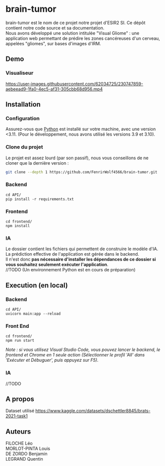 # brain-tumor
brain-tumor est le nom de ce projet notre projet d'ESIR2 SI. Ce dépôt contient notre code source et sa documentation.<br>
Nous avons développé une solution intitulée "Visual Gliome" : une application web permettant de prédire les zones cancéreuses d'un cerveau, appelées "gliomes", sur bases d'images d'IRM.
## Demo
### Visualiseur

https://user-images.githubusercontent.com/62034725/230747859-aebeead9-1fa0-4ec5-af31-305cbb68d956.mp4

## Installation 
### Configuration
Assurez-vous que  [Python](https://www.python.org/downloads/) est installé sur votre machine, avec une version <3.11. (Pour le développement, nous avons utilisé les versions 3.9 et 3.10).
### Clone du projet
Le projet est assez lourd (par son passif), nous vous conseillons de ne cloner que la dernière version :
```bash
git clone --depth 1 https://github.com/FenrirWolf4566/brain-tumor.git 
```
### Backend
```
cd API/
pip install -r requirements.txt 
```
### Frontend
```
cd frontend/
npm install
```
### IA
Le dossier contient les fichiers qui permettent de construire le modèle d'IA. <br>
La prédiction effective de l'application est gérée dans le backend. <br>
Il n'est donc **pas nécessaire d'installer les dépendances de ce dossier si vous souhaitez seulement exécuter l'application**.<br>
//TODO (Un environnement Python est en cours de préparation)
## Execution (en local)
### Backend
```
cd API/
uvicorn main:app --reload
```
### Front End
```
cd frontend/
npm run start
```

*Note : si vous utilisez Visual Studio Code, vous pouvez lancer le backend, le frontend et Chrome en 1 seule action (Sélectionner le profil 'All' dans 'Exécuter et Débuguer', puis appuyez sur F5).*

### IA
//TODO
## A propos
Dataset utilisé
https://www.kaggle.com/datasets/dschettler8845/brats-2021-task1

## Auteurs
FILOCHE Léo <br>
MORLOT-PINTA Louis <br>
DE ZORDO Benjamin <br>
LEGRAND Quentin <br>
